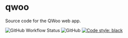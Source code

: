 # qwoo
Source code for the QWoo web app.

![GitHub Workflow Status](https://img.shields.io/github/workflow/status/QWooApp/qwoo/Django)
![GitHub](https://img.shields.io/github/license/QWooApp/qwoo)
[![Code style: black](https://img.shields.io/badge/code%20style-black-000000.svg)](https://github.com/psf/black)
